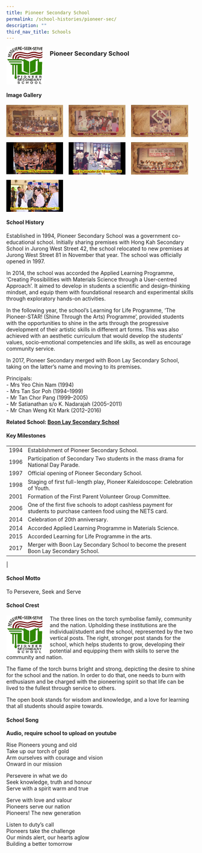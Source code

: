 ```yaml
---
title: Pioneer Secondary School
permalink: /school-histories/pioneer-sec/
description: ""
third_nav_title: Schools
---
```

<img src="/images/pioneersec1.jpg" style="width:20%;margin-right:15px;" align = "left">

### **Pioneer Secondary School**

<br clear="left">

#### **Image Gallery**

<p><a href="https://d1yxymztqoj7qn.amplifyapp.com/images/pioneersec2.jpg">  
<img src="/images/pioneersec2.jpg" style="width:30%;margin-right:15px;" align = "left">
</a></p>

<p><a href="https://d1yxymztqoj7qn.amplifyapp.com/images/pioneersec3.jpg">  
<img src="/images/pioneersec3.jpg" style="width:30%;margin-right:15px;" align = "left">
</a></p>

<p><a href="https://d1yxymztqoj7qn.amplifyapp.com/images/pioneersec4.jpg">  
<img src="/images/pioneersec4.jpg" style="width:30%;margin-right:15px;" align = "left">
</a></p>

<br clear="left">

<p><a href="https://d1yxymztqoj7qn.amplifyapp.com/images/pioneersec5.jpg">  
<img src="/images/pioneersec5.jpg" style="width:30%;margin-right:15px;" align = "left">
</a></p>

<p><a href="https://d1yxymztqoj7qn.amplifyapp.com/images/pioneersec6.jpg">  
<img src="/images/pioneersec6.jpg" style="width:30%;margin-right:15px;" align = "left">
</a></p>

<p><a href="https://d1yxymztqoj7qn.amplifyapp.com/images/pioneersec7.jpg">  
<img src="/images/pioneersec7.jpg" style="width:30%;margin-right:15px;" align = "left">
</a></p>

<br clear="left">

<p><a href="https://d1yxymztqoj7qn.amplifyapp.com/images/pioneersec8.jpg">  
<img src="/images/pioneersec8.jpg" style="width:30%;margin-right:15px;" align = "left">
</a></p>

<br clear="left">

#### **School History**
Established in 1994, Pioneer Secondary School was a government co-educational school. Initially sharing premises with Hong Kah Secondary School in Jurong West Street 42, the school relocated to new premises at Jurong West Street 81 in November that year. The school was officially opened in 1997.

In 2014, the school was accorded the Applied Learning Programme, ‘Creating Possibilities with Materials Science through a User-centred Approach’. It aimed to develop in students a scientific and design-thinking mindset, and equip them with foundational research and experimental skills through exploratory hands-on activities.

In the following year, the school’s Learning for Life Programme, ‘The Pioneer-STAR! (Shine Through the Arts) Programme’, provided students with the opportunities to shine in the arts through the progressive development of their artistic skills in different art forms. This was also achieved with an aesthetic curriculum that would develop the students’ values, socio-emotional competencies and life skills, as well as encourage community service.

In 2017, Pioneer Secondary merged with Boon Lay Secondary School, taking on the latter’s name and moving to its premises.

Principals:<br>
\- Mrs Yeo Chin Nam (1994)<br>
\- Mrs Tan Sor Poh (1994–1999)<br>
\- Mr Tan Chor Pang (1999–2005)<br>
\- Mr Satianathan s/o K. Nadarajah (2005–2011)<br>
\- Mr Chan Weng Kit Mark (2012–2016)

**Related School: [Boon Lay Secondary School](https://d1yxymztqoj7qn.amplifyapp.com/school-histories/boon-lay-sec/)**

#### **Key Milestones**

|  |  |
|:---:|---|
| 1994 | Establishment of Pioneer Secondary School. |
| 1996 | Participation of Secondary Two students in the mass drama for National Day Parade. |
| 1997 | Official opening of Pioneer Secondary School. |
| 1998 | Staging of first full-length play, Pioneer Kaleidoscope: Celebration of Youth. |
| 2001 | Formation of the First Parent Volunteer Group Committee. |
| 2006 | One of the first five schools to adopt cashless payment for students to purchase canteen food using the NETS card. |
| 2014 | Celebration of 20th anniversary. |
| 2014 | Accorded Applied Learning Programme in Materials Science. |
| 2015 | Accorded Learning for Life Programme in the arts. |
| 2017 | Merger with Boon Lay Secondary School to become the present Boon Lay Secondary School. |
|

#### **School Motto**
To Persevere, Seek and Serve

#### **School Crest**
<img src="/images/pioneersec1.jpg" style="width:20%;margin-right:15px;" align = "left">

The three lines on the torch symbolise family, community and the nation. Upholding these institutions are the individual/student and the school, represented by the two vertical posts. The right, stronger post stands for the school, which helps students to grow, developing their potential and equipping them with skills to serve the community and nation.  
  
The flame of the torch burns bright and strong, depicting the desire to shine for the school and the nation. In order to do that, one needs to burn with enthusiasm and be charged with the pioneering spirit so that life can be lived to the fullest through service to others.  
  
The open book stands for wisdom and knowledge, and a love for learning that all students should aspire towards.

#### **School Song**
**Audio, require school to upload on youtube**

Rise Pioneers young and old<br>
Take up our torch of gold<br>
Arm ourselves with courage and vision<br>
Onward in our mission

Persevere in what we do<br>
Seek knowledge, truth and honour<br>
Serve with a spirit warm and true

Serve with love and valour<br>
Pioneers serve our nation<br>
Pioneers! The new generation

Listen to duty’s call<br>
Pioneers take the challenge<br>
Our minds alert, our hearts aglow<br>
Building a better tomorrow